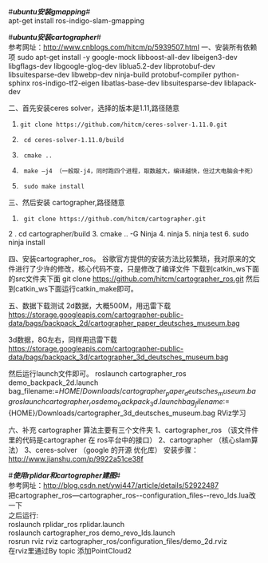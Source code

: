 #*****ubuntu安装gmapping*****# \
apt-get install ros-indigo-slam-gmapping

#*****ubuntu安装cartographer*****# \
参考网址：http://www.cnblogs.com/hitcm/p/5939507.html
一、安装所有依赖项
sudo apt-get install -y google-mock libboost-all-dev  libeigen3-dev libgflags-dev libgoogle-glog-dev liblua5.2-dev libprotobuf-dev  libsuitesparse-dev libwebp-dev ninja-build protobuf-compiler python-sphinx  ros-indigo-tf2-eigen libatlas-base-dev libsuitesparse-dev liblapack-dev

二、首先安装ceres solver，选择的版本是1.11,路径随意
1.     git clone https://github.com/hitcm/ceres-solver-1.11.0.git
2.      cd ceres-solver-1.11.0/build
3.      cmake ..
4.      make –j4 （一般取-j4，同时跑四个进程，取数越大，编译越快，但过大电脑会卡死）
5.      sudo make install

三、然后安装 cartographer,路径随意
1.      git clone https://github.com/hitcm/cartographer.git
2 .     cd cartographer/build 
3.       cmake .. -G Ninja 
4.       ninja 
5.       ninja test 
6.       sudo ninja install 

四、安装cartographer_ros。
谷歌官方提供的安装方法比较繁琐，我对原来的文件进行了少许的修改，核心代码不变，只是修改了编译文件 
下载到catkin_ws下面的src文件夹下面 
git clone https://github.com/hitcm/cartographer_ros.git 
然后到catkin_ws下面运行catkin_make即可。 

五、数据下载测试 
2d数据，大概500M，用迅雷下载
https://storage.googleapis.com/cartographer-public-data/bags/backpack_2d/cartographer_paper_deutsches_museum.bag

3d数据，8G左右，同样用迅雷下载
https://storage.googleapis.com/cartographer-public-data/bags/backpack_3d/cartographer_3d_deutsches_museum.bag
 
然后运行launch文件即可。
roslaunch cartographer_ros demo_backpack_2d.launch bag_filename:=${HOME}/Downloads/cartographer_paper_deutsches_museum.bag
roslaunch cartographer_ros demo_backpack_3d.launch bag_filename:=${HOME}/Downloads/cartographer_3d_deutsches_museum.bag
RViz学习

六、补充
cartographer 算法主要有三个文件夹 
1、cartographer_ros （该文件件里的代码是cartographer 在 ros平台中的接口） 
2、cartographer （核心slam算法） 
3、ceres-solver （google 的开源 优化库）
安装步骤：http://www.jianshu.com/p/9922a51ce38f


#*****使用rplidar和cartographer建图*****# \
参考网址：http://blog.csdn.net/ywj447/article/details/52922487  \
把cartographer_ros—cartographer_ros--configuration_files--revo_lds.lua改一下 \
之后运行: \
roslaunch rplidar_ros rplidar.launch \
roslaunch cartographer_ros demo_revo_lds.launch \
rosrun rviz rviz cartographer_ros/configuration_files/demo_2d.rviz \
在rviz里通过By topic 添加PointCloud2 
